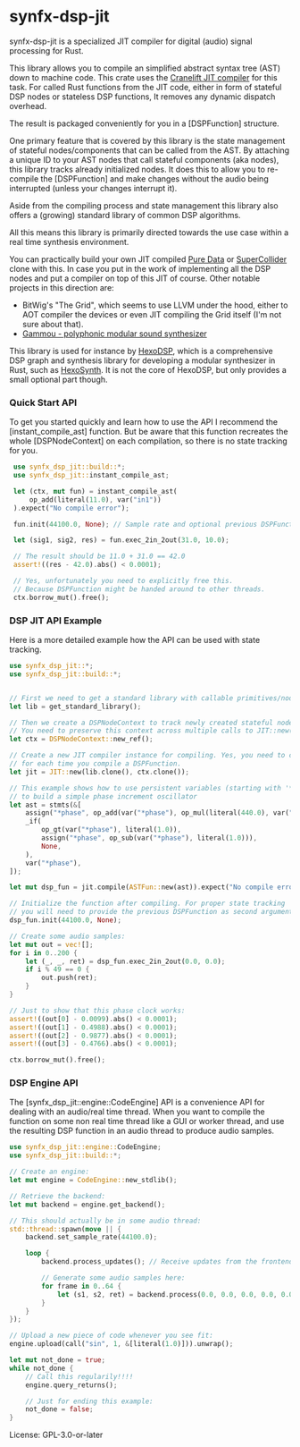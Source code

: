 # synfx-dsp-jit

synfx-dsp-jit is a specialized JIT compiler for digital (audio) signal processing for Rust.

This library allows you to compile an simplified abstract syntax tree (AST) down to machine code.
This crate uses the [Cranelift JIT compiler](https://github.com/bytecodealliance/wasmtime/tree/main/cranelift)
for this task. For called Rust functions from the JIT code, either in form
of stateful DSP nodes or stateless DSP functions, It removes any dynamic dispatch overhead.

The result is packaged conveniently for you in a [DSPFunction] structure.

One primary feature that is covered by this library is the state management of stateful
nodes/components that can be called from the AST. By attaching a unique ID to your
AST nodes that call stateful components (aka nodes), this library tracks already initialized
nodes. It does this to allow you to re-compile the [DSPFunction] and make changes without
the audio being interrupted (unless your changes interrupt it).

Aside from the compiling process and state management this library also offers
a (growing) standard library of common DSP algorithms.

All this means this library is primarily directed towards the use case within a real time
synthesis environment.

You can practically build your own JIT compiled [Pure Data](https://puredata.info/) or
[SuperCollider](https://supercollider.github.io/) clone with this. In case you
put in the work of implementing all the DSP nodes and put a compiler on top of
this JIT of course. Other notable projects in this direction are:

- BitWig's "The Grid", which seems to use LLVM under the hood, either to AOT compiler the devices
or even JIT compiling the Grid itself (I'm not sure about that).
- [Gammou - polyphonic modular sound synthesizer](https://github.com/aliefhooghe/Gammou)

This library is used for instance by [HexoDSP](https://github.com/WeirdConstructor/HexoDSP),
which is a comprehensive DSP graph and synthesis library for developing a modular
synthesizer in Rust, such as [HexoSynth](https://github.com/WeirdConstructor/HexoSynth).
It is not the core of HexoDSP, but only provides a small optional part though.

### Quick Start API

To get you started quickly and learn how to use the API I recommend the [instant_compile_ast]
function. But be aware that this function recreates the whole [DSPNodeContext]
on each compilation, so there is no state tracking for you.

```rust
 use synfx_dsp_jit::build::*;
 use synfx_dsp_jit::instant_compile_ast;

 let (ctx, mut fun) = instant_compile_ast(
     op_add(literal(11.0), var("in1"))
 ).expect("No compile error");

 fun.init(44100.0, None); // Sample rate and optional previous DSPFunction

 let (sig1, sig2, res) = fun.exec_2in_2out(31.0, 10.0);

 // The result should be 11.0 + 31.0 == 42.0
 assert!((res - 42.0).abs() < 0.0001);

 // Yes, unfortunately you need to explicitly free this.
 // Because DSPFunction might be handed around to other threads.
 ctx.borrow_mut().free();
```

### DSP JIT API Example

Here is a more detailed example how the API can be used with state tracking.

```rust
use synfx_dsp_jit::*;
use synfx_dsp_jit::build::*;


// First we need to get a standard library with callable primitives/nodes:
let lib = get_standard_library();

// Then we create a DSPNodeContext to track newly created stateful nodes.
// You need to preserve this context across multiple calls to JIT::new() and JIT::compile().
let ctx = DSPNodeContext::new_ref();

// Create a new JIT compiler instance for compiling. Yes, you need to create a new one
// for each time you compile a DSPFunction.
let jit = JIT::new(lib.clone(), ctx.clone());

// This example shows how to use persistent variables (starting with '*')
// to build a simple phase increment oscillator
let ast = stmts(&[
    assign("*phase", op_add(var("*phase"), op_mul(literal(440.0), var("israte")))),
    _if(
        op_gt(var("*phase"), literal(1.0)),
        assign("*phase", op_sub(var("*phase"), literal(1.0))),
        None,
    ),
    var("*phase"),
]);

let mut dsp_fun = jit.compile(ASTFun::new(ast)).expect("No compile error");

// Initialize the function after compiling. For proper state tracking
// you will need to provide the previous DSPFunction as second argument to `init` here:
dsp_fun.init(44100.0, None);

// Create some audio samples:
let mut out = vec![];
for i in 0..200 {
    let (_, _, ret) = dsp_fun.exec_2in_2out(0.0, 0.0);
    if i % 49 == 0 {
        out.push(ret);
    }
}

// Just to show that this phase clock works:
assert!((out[0] - 0.0099).abs() < 0.0001);
assert!((out[1] - 0.4988).abs() < 0.0001);
assert!((out[2] - 0.9877).abs() < 0.0001);
assert!((out[3] - 0.4766).abs() < 0.0001);

ctx.borrow_mut().free();
```

### DSP Engine API

The [synfx_dsp_jit::engine::CodeEngine] API is a convenience API for dealing with
an audio/real time thread. When you want to compile the function on some non real time thread
like a GUI or worker thread, and use the resulting DSP function in an audio thread to produce
audio samples.

```rust
use synfx_dsp_jit::engine::CodeEngine;
use synfx_dsp_jit::build::*;

// Create an engine:
let mut engine = CodeEngine::new_stdlib();

// Retrieve the backend:
let mut backend = engine.get_backend();

// This should actually be in some audio thread:
std::thread::spawn(move || {
    backend.set_sample_rate(44100.0);

    loop {
        backend.process_updates(); // Receive updates from the frontend

        // Generate some audio samples here:
        for frame in 0..64 {
            let (s1, s2, ret) = backend.process(0.0, 0.0, 0.0, 0.0, 0.0, 0.0);
        }
    }
});

// Upload a new piece of code whenever you see fit:
engine.upload(call("sin", 1, &[literal(1.0)])).unwrap();

let mut not_done = true;
while not_done {
    // Call this regularily!!!!
    engine.query_returns();

    // Just for ending this example:
    not_done = false;
}
```


License: GPL-3.0-or-later
